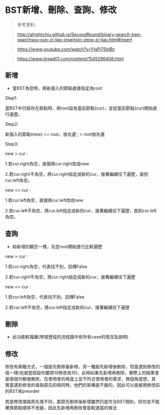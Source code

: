 BST新增、刪除、查詢、修改
=====

> 參考資料:

> http://alrightchiu.github.io/SecondRound/binary-search-tree-searchsou-xun-zi-liao-insertxin-zeng-zi-liao.html#insert

> https://www.youtube.com/watch?v=YlgPi75hIBc

> https://www.itread01.com/content/1545296408.html


新增
-----
* 當BST為空時，將新插入的節點直接指定為root

Step1:

當BST中已經存在節點時，把root設為當前節點(cur)，並從當前節點(cur)開始進行遍歷。

Step2:

新插入的節點(new) <= root，放左邊 ; > root放左邊

Step3:

new > cur : 

1.若cur.right為空，直接將cur.right改成new

2.若cur.right不為空，將cur.right指定成新的cur，接著繼續往下遍歷，直到cur.left為空。

new <= cur : 

1.若cur.left為空，直接將cur.left改成new

2.若cur.left不為空，將cur.left指定成新的cur，接著繼續往下遍歷，直到cur.left為空。


查詢
-----
* 和新增的觀念一樣，先從root開始進行比較遍歷

new > cur : 

1.若cur.right為空，代表找不到，回傳False

2.若cur.right不為空，將cur.right指定成新的cur，接著繼續往下遍歷

new <= cur : 

1.若cur.left為空，代表找不到，回傳False

2.若cur.left不為空，將cur.left指定成新的cur，接著繼續往下遍歷


刪除
-----
* 此功能較複雜(學習歷程的流程圖中有所有case的情況及說明)



修改
-----

修改有兩種方式，一個是先刪除後新增，另一種是先新增後刪除，但當遇到修改的值一樣(也就是假設你要將10修改為10)，此時如果先新增再刪除，實際上的結果會是兩個10都被刪除，在使用者的角度上並不符合使用者的需求，換個角度想，其實當遇到修改的值與原先的相同時，他們的架構是不變的，因此可以直接用修改前的BST來preorder

若是修改值與原先值不同，那麼先刪除後新增雖然仍是符合BST規則，但你並不能確保節點順序不改變，因此先新增再刪除會是較適當的做法
